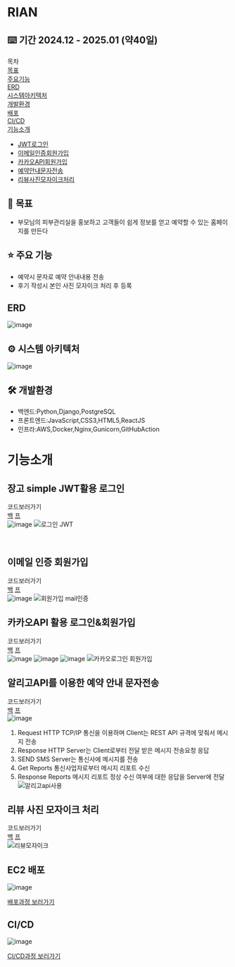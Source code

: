 # RIAN

## ⌨️ 기간 2024.12 - 2025.01 (약40일)
목차<br>
[목표](#목표)<br>
[주요기능](#주요-기능)<br>
[ERD](#ERD)<br>
[시스템아키텍처](#시스템-아키텍처)<br>
[개발환경](#개발환경)<br>
[배포](#EC2-배포)<br>
[CI/CD](#cicd)<br>
[기능소개](#기능소개)
- [JWT로그인](#장고-simple-JWT활용-로그인)
- [이메일인증회원가입](#이메일-인증-회원가입)
- [카카오API회원가입](#카카오API-활용-로그인&회원가입)
- [예약안내문자전송](#알리고API를-이용한-예약-안내-문자전송)
- [리뷰사진모자이크처리](#리뷰-사진-모자이크-처리)


## 🎯 목표
- 부모님의 피부관리실을 홍보하고 고객들이 쉽게 정보를 얻고 예약할 수 있는 홈페이지를 만든다

## ⭐️ 주요 기능
- 예약시 문자로 예약 안내내용 전송
- 후기 작성시 본인 사진 모자이크 처리 후 등록
## ERD
![image](https://github.com/user-attachments/assets/7419e052-33e4-412b-a657-cd77ee7e7de7)
## ⚙ 시스템 아키텍처
![image](https://github.com/user-attachments/assets/ef6fca99-c4a0-499e-9e8b-f573cd81f638)
<br>

## 🛠️ 개발환경
- 백엔드:Python,Django,PostgreSQL
- 프론트엔드:JavaScript,CSS3,HTML5,ReactJS
- 인프라:AWS,Docker,Nginx,Gunicorn,GitHubAction
  

# 기능소개

## 장고 simple JWT활용 로그인

코드보러가기
<br>
[백](https://github.com/yangchanghun/rian_123/blob/main/be/account/views.py) [프](https://github.com/yangchanghun/rian_123/blob/main/fe-rian/src/component/Login.js)
<br>
![image](https://github.com/user-attachments/assets/5b94de80-ddcf-4628-b1de-10eae01c24ac)
![로그인 JWT](https://github.com/user-attachments/assets/5bf62a1e-a880-4015-bfa7-4521f286c3b2)

<br>

## 이메일 인증 회원가입

코드보러가기
<br>
[백](https://github.com/yangchanghun/rian_123/blob/main/be/permissions/views.py) [프](https://github.com/yangchanghun/rian_123/blob/main/fe-rian/src/component/Signup.js)
<br>
![image](https://github.com/user-attachments/assets/cff57b15-c7c7-44bf-9ce2-e9f213d24b56)
![회원가입 mail인증 ](https://github.com/user-attachments/assets/bcf80bc8-7dbf-49a6-bf83-1da6b59c2c4d)

## 카카오API 활용 로그인&회원가입

코드보러가기
<br>
[백](https://github.com/yangchanghun/rian_123/blob/main/be/account/views.py) [프](https://github.com/yangchanghun/rian_123/blob/main/fe-rian/src/component/KakaoSignup.js)
<br>
![image](https://github.com/user-attachments/assets/eb68e3ed-46e0-41e5-a8e0-52da1a6df3d0)
![image](https://github.com/user-attachments/assets/6c4e7972-435e-4526-a299-aa404abb9522)
![image](https://github.com/user-attachments/assets/766878bd-d785-45c5-ab92-1cd6a783cf0a)
![카카오로그인   회원가입](https://github.com/user-attachments/assets/62c5c8e7-7f18-410c-8c39-6ac9d911854d)

## 알리고API를 이용한 예약 안내 문자전송

코드보러가기
<br>
[백](https://github.com/yangchanghun/rian_123/blob/main/be/reservation/views.py) [프](https://github.com/yangchanghun/rian_123/blob/main/fe-rian/src/component/Canlender.js)
<br>
![image](https://github.com/user-attachments/assets/502a1bd3-9e79-47e8-8bc7-af459f698019)
1. Request HTTP TCP/IP 통신을 이용하며 Client는 REST API 규격에 맞춰서 메시지 전송<br>
2. Response HTTP Server는 Client로부터 전달 받은 메시지 전송요청 응답<br>
3. SEND SMS Server는 통신사에 메시지를 전송<br>
4. Get Reports 통신사업자로부터 메시지 리포트 수신<br>
5. Response Reports 메시지 리포트 정상 수신 여부에 대한 응답을 Server에 전달<br>
![알리고api사용](https://github.com/user-attachments/assets/b9167316-6b4d-4753-9075-01a6e1dc4de1)


## 리뷰 사진 모자이크 처리

코드보러가기
<br>
[백](https://github.com/yangchanghun/rian_123/blob/main/be/review/views.py) [프](https://github.com/yangchanghun/rian_123/blob/main/fe-rian/src/component/ReviewCreate.js)
<br>
![리뷰모자이크](https://github.com/user-attachments/assets/4634b774-38b1-4671-9147-bb9804fa514b)

## EC2 배포 
![image](https://github.com/user-attachments/assets/902a8eb4-5215-428d-992e-85539aa21629)

[배포과정 보러가기](https://velog.io/@gory4848/series/%EB%A6%AC%EC%95%88%EB%B0%B0%ED%8F%AC)
<br>

## CI/CD
![image](https://github.com/user-attachments/assets/86e07824-01bd-4129-afe5-a4fedeb5b5da)

[CI/CD과정 보러가기](https://velog.io/@gory4848/series/CICD)
<br>
